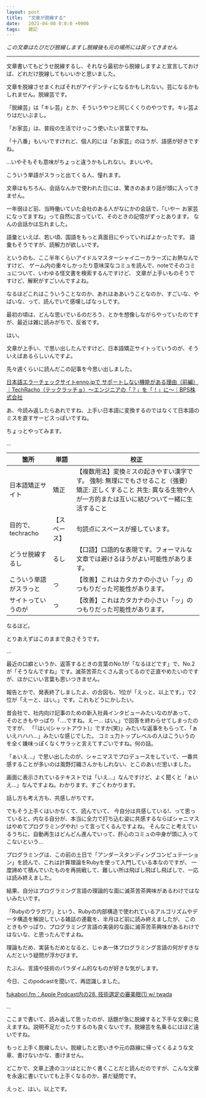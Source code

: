 ```yaml
---
layout: post
title:  "文章が脱線する"
date:   2021-04-08 0:0:0 +0900
tags:   雑記
---
```


*この文章はたびだび脱線しますし脱線後も元の場所には戻ってきません*

---

文章書いてもどうせ脱線するし、それなら最初から脱線しますよと宣言しておけば、どれだけ脱線してもいいかと思いました。

文章を脱線させまくればそれがアイデンティになるかもしれない。芸になるかもしれません。脱線芸です。

「脱線芸」は「キレ芸」とか、そういうやつと同じくくりのやつです。キレ芸よりはだいぶまし。

「お家芸」は、普段の生活でけっこう使いたい言葉ですね。

「十八番」もいいですけれど、個人的には「お家芸」のほうが、語感が好きですね。

...いやそもそも意味がちょっと違うかもしれない。まいいや。

こういう単語がスラっと出てくる人、憧れます。

文章はもちろん、会話なんかで使われた日には、驚きのあまり話が頭に入ってきません。

一年弱ほど前、当時働いていた会社のある人がなにかの会話で、「いやー お家芸になってますね」って自然に言っていて、そのときの記憶がずっとあります。
なんの会話かは忘れました。

語彙といえば、若い頃、国語をもっと真面目にやっていればよかったです。
語彙もそうですが、読解力が欲しいです。

というのも、ここ半年くらいアイドルマスターシャイニーカラーズにお熱なんですけど、
ゲーム内の重々しかったり意味深なコミュを読んで、noteでそのコミュについて、いわゆる怪文書を検索するんですけど、
文章が上手いものそうですけど、解釈がすごいんですよね。

なるほどこれはこういうことなのか、あれはああいうことなのか、すごいな、やばいな、って、読んでいて感嘆しぱなっしです。

最初の頃は、どんな思いでいるのだろう、とかを想像しながらやっていたのですが、最近は雑に読みがちで、反省です。

はい。

文章が上手い、で思い出したんですけど、日本語矯正サイトっていうのが、そういえばあるらしいんですよ。

先々週くらいに読んだこの記事を今思い出しました。

[日本語エラーチェックサイトenno.jpで サポートしない機能がある理由（前編）｜TechRacho（テックラッチョ）〜エンジニアの「？」を「！」に〜｜BPS株式会社](https://techracho.bpsinc.jp/hachi8833/2021_03_12/104217)

あ、今読み返したらあれですね、上手い日本語に変換するのではなくて日本語のミスを直すサービスっぽいですね。

ちょっとやってみます。

...

|箇所|単語|校正|
|--|--|--|
|日本語矯正サイト|矯正 |【複数用法】変換ミスの起きやすい漢字です。 強制: 無理にでもさせること（強要） 矯正: 正しくすること 共生: 異なる生物や人が一方的または互いに結びついて一緒に生活すること|
|目的で、 techracho|【スペース】|句読点にスペースが接しています。|
|どうせ脱線するし|るし|【口語】口語的な表現です。フォーマルな文章では避けるほうがよい可能性があります。|
|こういう単語がスラっと|っ|【改善】これはカタカナの小さい「ッ」のつもりだった可能性があります。|
|サイトっていうのが|っ|【改善】これはカタカナの小さい「ッ」のつもりだった可能性があります。|

なるほど。

とりあえずはこのままで良さそうです。

...

最近の口癖というか、返答するときの言葉のNo.1が「なるほどです」で、No.2が「そうなんですね」です。滅茶苦茶たくさん言ってるので正直やめたいのですが、ほかにいい言葉も思いつきません。

報告とかで、発表終了しましたよ、の合図も、1位が「えっと、以上です。」で2位が「えーと、はい。」です。これもどうにかしたい。

昔会社で、社内向け記事のための新入社員インタビューみたいなのがあって、
そのときもやっぱり「....ですね。えー... はい。」で回答を終わらせてしまったのですが、
「『はい(シャットアウト)』ですか(笑)」みたいな返事をもらって、「ぁいえハハハ...」みたいな感じでした。
コミュ力トップレベルの人はこういうのを全く嫌味っぽくなくサラッと言えてすごいですね。何の話。

「ぁいえ...」で思い出したのが、シャニマスでプロデュースをしていて、一番共感することが多いのは風野灯織さんかもしれない、とこのあいだ思いました。

画面に表示されているテキストでは「いえ...」なんですけど、よく聞くと「ぁいえ...」なんですよね。わかります。すごくわかります。

話し方も考え方も、共感しがちです。

でもそう上手くはいかなくて、読んでいて、
今自分は共感している!、って思っていると、内なる自分が、本当に全力で打ち込む姿に共感するならばシャニマスはやめてプログラミングやれ! って言ってくるんですよね。
そんなこと考えているうちに、自動再生はどんどん進んでいって、肝心のコミュの中身が頭に入ってこないという...

プログラミングは、この前の土日で「アンダースタンディングコンピュテーション」を読んで、これは計算理論をRubyを使って入門している本なのですが、
一度諦めて積んでいたものを再挑戦して、難しい所は飛ばし飛ばし飛ばしで、一応は読み終えました。

結果、自分はプログラミング言語の理論的な面に滅茶苦茶興味があるわけではないみたいです。

「Rubyのウラガワ」という、Rubyの内部構造で使われているアルゴリズムやデータ構造を解説している雑誌の連載を、半月ほど前に読み終えましたが、
このときもやっぱり、プログラミング言語の実装的な面に滅茶苦茶興味があるわけではないな、と思ったんですよね。

理論もだめ、実装もだめとなると、じゃあ一体プログラミング言語の何がすきなんだという疑問が浮かびます。

たぶん、言語や技術のパラダイム的なものが好きな気がします。

今日、このpodcastを聞いて、再認識しました。

[fukabori.fm：Apple Podcast内の28. 技術選定の審美眼(1) w/ twada](https://podcasts.apple.com/jp/podcast/28-%E6%8A%80%E8%A1%93%E9%81%B8%E5%AE%9A%E3%81%AE%E5%AF%A9%E7%BE%8E%E7%9C%BC-1-w-twada/id1388826609?i=1000468518436)

...

ここまで書いて、読み返して思ったのが、話題が急に脱線すると下手な文章に見えますね。説明不足だったりするのも良くないです。脱線芸を名乗るにはほど遠いですね。

もっと上手く脱線したい。脱線したと思いきや元の路線に帰ってくるような文章、書けないかな、書けません。

どこかで、文章上達のコツはとにかく書くことだと読んだのですが、こんな文章を永遠に書いていても上手くなるのか、甚だ疑問です。

えっと、はい。以上です。

